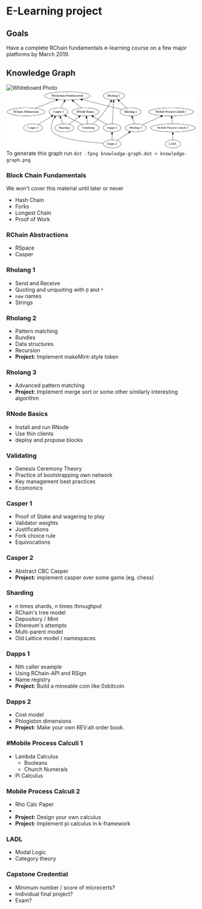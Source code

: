 # E-Learning project

## Goals

Have a complete RChain fundamentals e-learning course on a few major platforms by March 2019.

## Knowledge Graph

![Whiteboard Photo](whiteboard.jpg)
![Graphviz Generated](knowledge-graph.png)
To generate this graph run `dot -Tpng knowledge-graph.dot > knowledge-graph.png`

### Block Chain Fundamentals
We won't cover this material until later or never
* Hash Chain
* Forks
* Longest Chain
* Proof of Work

### RChain Abstractions
* RSpace
* Casper

### Rholang 1
* Send and Receive
* Quoting and unquoting with `@` and `*`
* `new` names
* Strings

### Rholang 2
* Pattern matching
* Bundles
* Data structures
* Recursion
* **Project:** Implement makeMint-style token

### Rholang 3
* Advanced pattern matching
* **Project:** Implement merge sort or some other similarly interesting algorithm

### RNode Basics
* Install and run RNode
* Use thin clients
* deploy and propose blocks

### Validating
* Genesis Ceremony Theory
* Practice of bootstrapping own network
* Key management best practices
* Ecomonics

### Casper 1
* Proof of Stake and wagering to play
* Validator weights
* Justifications
* Fork choice rule
* Equivocations

### Casper 2
* Abstract CBC Casper
* **Project:** implement casper over some game (eg. chess)

### Sharding
* n times shards, n times throughput
* RChain's tree model
* Depository / Mint
* Ethereum's attempts
* Multi-parent model
* Old Lattice model / namespaces

### Dapps 1
* Nth caller example
* Using RChain-API and RSign
* Name registry
* **Project:** Build a mineable coin like 0xbitcoin

### Dapps 2
* Cost model
* Phlogiston dimensions
* **Project:** Make your own REV:alt order book.


### #Mobile Process Calculi 1
* Lambda Calculus
  * Booleans
  * Church Numerals
* Pi Calculus

### Mobile Process Calculi 2
* Rho Calc Paper
*
* **Project:** Design your own calculus
* **Project:** Implement pi calculus in k-framework

### LADL
* Modal Logic
* Category theory

### Capstone Credential
* Minimum number / score of microcerts?
* Individual final project?
* Exam?
